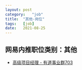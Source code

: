 ```yaml
---
layout:	post
category:	"job"
title:	"其他-岗位"
tags:	[job]
date:	2021-08-25
---
```

## 网易内推职位类别：其他
- [高级项目经理 - 有道事业群703](http://mobile.bole.netease.com/bole/boleDetail?id=25244&employeeId=346f03c3cda5f04c&key=all)
